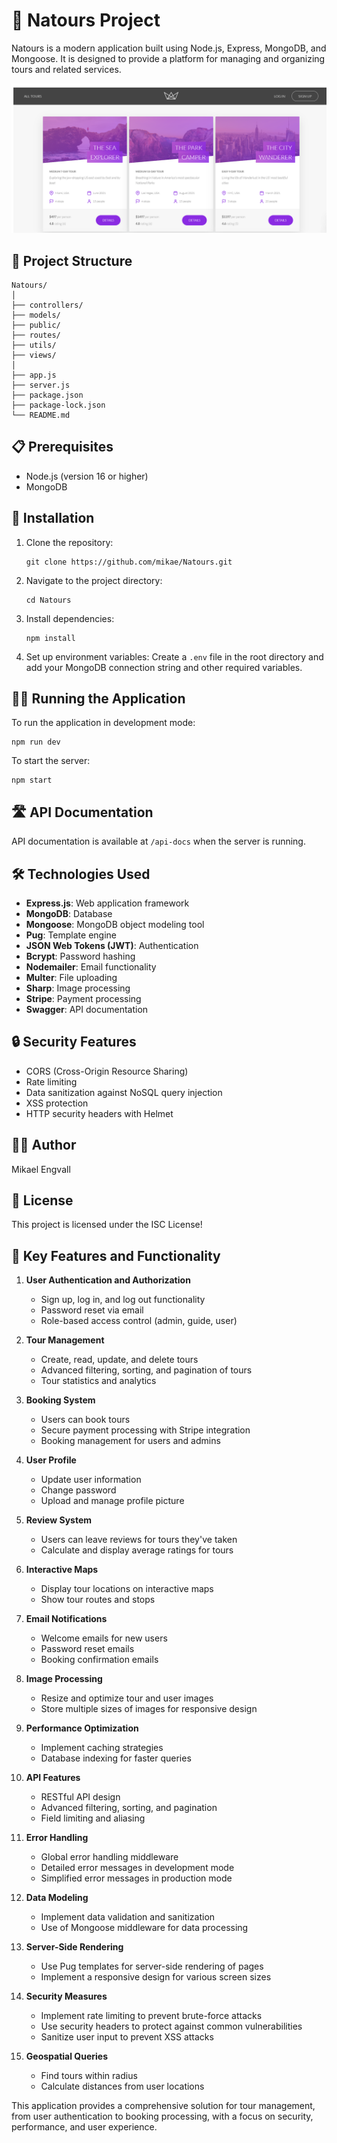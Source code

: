 # 🌄 Natours Project

Natours is a modern application built using Node.js, Express, MongoDB, and Mongoose. It is designed to provide a platform for managing and organizing tours and related services.

![alt text](image.png)

## 📁 Project Structure

```
Natours/
│
├── controllers/
├── models/
├── public/
├── routes/
├── utils/
├── views/
│
├── app.js
├── server.js
├── package.json
├── package-lock.json
└── README.md
```

## 📋 Prerequisites

- Node.js (version 16 or higher)
- MongoDB

## 🚀 Installation

1. Clone the repository:

   ```
   git clone https://github.com/mikae/Natours.git
   ```

2. Navigate to the project directory:

   ```
   cd Natours
   ```

3. Install dependencies:

   ```
   npm install
   ```

4. Set up environment variables:
   Create a `.env` file in the root directory and add your MongoDB connection string and other required variables.

## 🏃‍♂️ Running the Application

To run the application in development mode:

```
npm run dev
```

To start the server:

```
npm start
```

## 🛣️ API Documentation

API documentation is available at `/api-docs` when the server is running.

## 🛠️ Technologies Used

- **Express.js**: Web application framework
- **MongoDB**: Database
- **Mongoose**: MongoDB object modeling tool
- **Pug**: Template engine
- **JSON Web Tokens (JWT)**: Authentication
- **Bcrypt**: Password hashing
- **Nodemailer**: Email functionality
- **Multer**: File uploading
- **Sharp**: Image processing
- **Stripe**: Payment processing
- **Swagger**: API documentation

## 🔒 Security Features

- CORS (Cross-Origin Resource Sharing)
- Rate limiting
- Data sanitization against NoSQL query injection
- XSS protection
- HTTP security headers with Helmet

## 👨‍💻 Author

Mikael Engvall

## 📄 License

This project is licensed under the ISC License!

## 🌟 Key Features and Functionality

1. **User Authentication and Authorization**

   - Sign up, log in, and log out functionality
   - Password reset via email
   - Role-based access control (admin, guide, user)

2. **Tour Management**

   - Create, read, update, and delete tours
   - Advanced filtering, sorting, and pagination of tours
   - Tour statistics and analytics

3. **Booking System**

   - Users can book tours
   - Secure payment processing with Stripe integration
   - Booking management for users and admins

4. **User Profile**

   - Update user information
   - Change password
   - Upload and manage profile picture

5. **Review System**

   - Users can leave reviews for tours they've taken
   - Calculate and display average ratings for tours

6. **Interactive Maps**

   - Display tour locations on interactive maps
   - Show tour routes and stops

7. **Email Notifications**

   - Welcome emails for new users
   - Password reset emails
   - Booking confirmation emails

8. **Image Processing**

   - Resize and optimize tour and user images
   - Store multiple sizes of images for responsive design

9. **Performance Optimization**

   - Implement caching strategies
   - Database indexing for faster queries

10. **API Features**

    - RESTful API design
    - Advanced filtering, sorting, and pagination
    - Field limiting and aliasing

11. **Error Handling**

    - Global error handling middleware
    - Detailed error messages in development mode
    - Simplified error messages in production mode

12. **Data Modeling**

    - Implement data validation and sanitization
    - Use of Mongoose middleware for data processing

13. **Server-Side Rendering**

    - Use Pug templates for server-side rendering of pages
    - Implement a responsive design for various screen sizes

14. **Security Measures**

    - Implement rate limiting to prevent brute-force attacks
    - Use security headers to protect against common vulnerabilities
    - Sanitize user input to prevent XSS attacks

15. **Geospatial Queries**
    - Find tours within radius
    - Calculate distances from user locations

This application provides a comprehensive solution for tour management, from user authentication to booking processing, with a focus on security, performance, and user experience.
